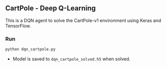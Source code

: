 ## CartPole - Deep Q-Learning

This is a DQN agent to solve the CartPole-v1 environment using Keras and TensorFlow.

### Run
```bash
python dqn_cartpole.py
```

- Model is saved to `dqn_cartpole_solved.h5` when solved.
